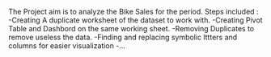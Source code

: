 The Project aim is to analyze the Bike Sales for the period.
Steps included :
-Creating A duplicate worksheet of the dataset to work with.
-Creating Pivot Table and Dashbord on the same working sheet.
-Removing Duplicates to remove useless the data.
-Finding and replacing symbolic lttters and columns for easier visualization
-...
